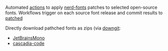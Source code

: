 Automated [actions](../../actions) to apply [nerd-fonts](/ryanoasis/nerd-fonts) patches to selected open-source fonts. 
Workflows trigger on each source font release and commit results to [patched](patched) 

Directly download pathched fonts as zips (via  [downgit](/MinhasKamal/DownGit):
- [JetBrainsMono](https://downgit.github.io/#/home?url=https://github.com/xko/nerd-fonts-autopatcher/tree/master/patched/JetBrains/JetBrainsMono)
- [cascadia-code](https://downgit.github.io/#/home?url=https://github.com/xko/nerd-fonts-autopatcher/tree/master/patched/microsoft/cascadia-code)
